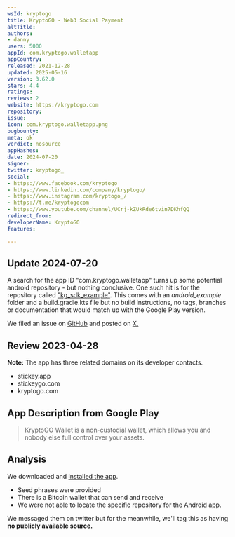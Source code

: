 ```yaml
---
wsId: kryptogo
title: KryptoGO - Web3 Social Payment
altTitle: 
authors:
- danny
users: 5000
appId: com.kryptogo.walletapp
appCountry: 
released: 2021-12-28
updated: 2025-05-16
version: 3.62.0
stars: 4.4
ratings: 
reviews: 2
website: https://kryptogo.com
repository: 
issue: 
icon: com.kryptogo.walletapp.png
bugbounty: 
meta: ok
verdict: nosource
appHashes: 
date: 2024-07-20
signer: 
twitter: kryptogo_
social:
- https://www.facebook.com/kryptogo
- https://www.linkedin.com/company/kryptogo/
- https://www.instagram.com/kryptogo_/
- https://t.me/kryptogocom
- https://www.youtube.com/channel/UCrj-kZUkRde6tvin7DKhfQQ
redirect_from: 
developerName: KryptoGO
features: 

---
```


## Update 2024-07-20

A search for the app ID "com.kryptogo.walletapp" turns up some potential android repository - but nothing conclusive. One such hit is for the repository called ["kg_sdk_example"](https://github.com/kryptogo/kg_sdk_example). This comes with an *android_example* folder and a build.gradle.kts file but no build instructions, no tags, branches or documentation that would match up with the Google Play version. 

We filed an issue on [GitHub](https://github.com/kryptogo/kg_sdk_example/issues/1) and posted on [X.](https://x.com/dannybuntu/status/1814586277431550449)

## Review 2023-04-28

**Note:** The app has three related domains on its developer contacts. 

- stickey.app
- stickeygo.com
- kryptogo.com

## App Description from Google Play 

> KryptoGO Wallet is a non-custodial wallet, which allows you and nobody else full control over your assets.

## Analysis 

We downloaded and [installed the app](https://twitter.com/BitcoinWalletz/status/1651859617209810944).

- Seed phrases were provided
- There is a Bitcoin wallet that can send and receive 
- We were not able to locate the specific repository for the Android app. 

We messaged them on twitter but for the meanwhile, we'll tag this as having **no publicly available source.**
